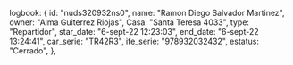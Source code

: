 
logbook: {
    id: "nuds320932ns0",
    name: "Ramon Diego Salvador Martinez",
    owner: "Alma Guiterrez Riojas",
    Casa: "Santa Teresa 4033",
    type: "Repartidor",
    star_date: "6-sept-22 12:23:03",
    end_date: "6-sept-22 13:24:41",
    car_serie: "TR42R3",
    ife_serie: "978932032432",
    estatus: "Cerrado",
  },
